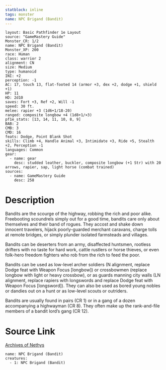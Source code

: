 ```yaml
---
statblock: inline
tags: monster
name: NPC Brigand (Bandit)
---
```

```statblock
layout: Basic Pathfinder 1e Layout
source: "GameMastery Guide"
Monster_CR: 1/2
name: NPC Brigand (Bandit)
Monster_XP: 200
race: Human
class: warrior 2
alignment: CN
size: Medium
type: humanoid
INI: +2
perception: -1
AC: 17, touch 13, flat-footed 14 (armor +3, dex +2, dodge +1, shield +1)
HP: 11
HD: 2d10
saves: Fort +3, Ref +2, Will -1
speed: 30 ft.
melee: rapier +3 (1d6+1/18-20)
ranged: composite longbow +4 (1d8+1/×3)
pf1e_stats: [13, 14, 11, 10, 8, 9]
BAB: 2
CMB: 3
CMD: 16
feats: Dodge, Point Blank Shot
skills: Climb +4, Handle Animal +3, Intimidate +3, Ride +5, Stealth +2, Perception -1
languages: Common
gear:
  - name: gear
    desc: studded leather, buckler, composite longbow (+1 Str) with 20 arrows, rapier, sap, light horse (combat trained)
sources:
  - name: GameMastery Guide
    desc: 258
```
# Description
Bandits are the scourge of the highway, robbing the rich and poor alike. Freebooting scoundrels simply out for a good time, bandits care only about themselves and their band of rogues. They accost and shake down innocent travelers, hijack poorly-guarded merchant caravans, charge tolls at remote bridges, or simply plunder isolated farmsteads and villages.

Bandits can be deserters from an army, disaffected huntsmen, rootless drifters with no taste for hard work, cattle rustlers or horse thieves, or even folk-hero freedom fighters who rob from the rich to feed the poor.

Bandits can be used as low-level archer soldiers (N alignment, replace Dodge feat with Weapon Focus [longbow]) or crossbowmen (replace longbow with light or heavy crossbow), or as guards manning city walls (LN alignment, replace rapiers with longswords and replace Dodge feat with Weapon Focus [longsword]). They can also be used as bored young nobles or dandies out on a hunt or as low-level scouts or outriders.

Bandits are usually found in pairs (CR 1) or in a gang of a dozen accompanying a highwayman (CR 8). They often make up the rank-and-file members of a bandit lord’s gang (CR 12).
# Source Link
[Archives of Nethys](https://aonprd.com/NPCDisplay.aspx?ItemName=Brigand%20(Bandit))
```encounter-table
name: NPC Brigand (Bandit)
creatures:
  - 1: NPC Brigand (Bandit)
```
